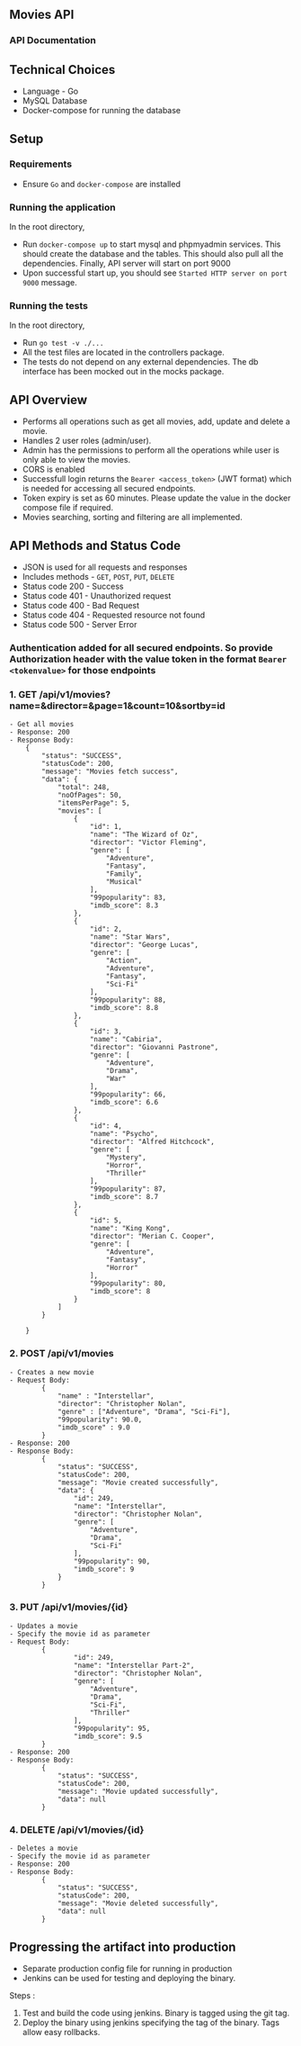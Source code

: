## Movies API

### API Documentation

## Technical Choices

- Language - Go
- MySQL Database
- Docker-compose for running the database

## Setup

### Requirements

- Ensure `Go` and `docker-compose` are installed

### Running the application

In the root directory,

- Run `docker-compose up` to start mysql and phpmyadmin services. This should create the database and the tables. This should also pull all the dependencies. Finally, API server will start on port 9000
- Upon successful start up, you should see `Started HTTP server on port 9000` message.

### Running the tests

In the root directory,

- Run `go test -v ./...`
- All the test files are located in the controllers package.
- The tests do not depend on any external dependencies. The db interface has been mocked out in the mocks package.

## API Overview

- Performs all operations such as get all movies, add, update and delete a movie.
- Handles 2 user roles (admin/user).
- Admin has the permissions to perform all the operations while user is only able to view the movies.
- CORS is enabled
- Successfull login returns the `Bearer <access_token>` (JWT format) which is needed for accessing all secured endpoints.
- Token expiry is set as 60 minutes. Please update the value in the docker compose file if required.
- Movies searching, sorting and filtering are all implemented.

## API Methods and Status Code

- JSON is used for all requests and responses
- Includes methods - `GET`, `POST`, `PUT`, `DELETE`
- Status code 200 - Success
- Status code 401 - Unauthorized request
- Status code 400 - Bad Request
- Status code 404 - Requested resource not found
- Status code 500 - Server Error

### Authentication added for all secured endpoints. So provide Authorization header with the value token in the format `Bearer <tokenvalue>` for those endpoints

### 1. GET /api/v1/movies?name=&director=&page=1&count=10&sortby=id

    - Get all movies
    - Response: 200
    - Response Body:
        {
            "status": "SUCCESS",
            "statusCode": 200,
            "message": "Movies fetch success",
            "data": {
                "total": 248,
                "noOfPages": 50,
                "itemsPerPage": 5,
                "movies": [
                    {
                        "id": 1,
                        "name": "The Wizard of Oz",
                        "director": "Victor Fleming",
                        "genre": [
                            "Adventure",
                            "Fantasy",
                            "Family",
                            "Musical"
                        ],
                        "99popularity": 83,
                        "imdb_score": 8.3
                    },
                    {
                        "id": 2,
                        "name": "Star Wars",
                        "director": "George Lucas",
                        "genre": [
                            "Action",
                            "Adventure",
                            "Fantasy",
                            "Sci-Fi"
                        ],
                        "99popularity": 88,
                        "imdb_score": 8.8
                    },
                    {
                        "id": 3,
                        "name": "Cabiria",
                        "director": "Giovanni Pastrone",
                        "genre": [
                            "Adventure",
                            "Drama",
                            "War"
                        ],
                        "99popularity": 66,
                        "imdb_score": 6.6
                    },
                    {
                        "id": 4,
                        "name": "Psycho",
                        "director": "Alfred Hitchcock",
                        "genre": [
                            "Mystery",
                            "Horror",
                            "Thriller"
                        ],
                        "99popularity": 87,
                        "imdb_score": 8.7
                    },
                    {
                        "id": 5,
                        "name": "King Kong",
                        "director": "Merian C. Cooper",
                        "genre": [
                            "Adventure",
                            "Fantasy",
                            "Horror"
                        ],
                        "99popularity": 80,
                        "imdb_score": 8
                    }
                ]
            }

        }

### 2. POST /api/v1/movies

    - Creates a new movie
    - Request Body:
            {
                "name" : "Interstellar",
                "director": "Christopher Nolan",
                "genre" : ["Adventure", "Drama", "Sci-Fi"],
                "99popularity": 90.0,
                "imdb_score" : 9.0
            }
    - Response: 200
    - Response Body:
            {
                "status": "SUCCESS",
                "statusCode": 200,
                "message": "Movie created successfully",
                "data": {
                    "id": 249,
                    "name": "Interstellar",
                    "director": "Christopher Nolan",
                    "genre": [
                        "Adventure",
                        "Drama",
                        "Sci-Fi"
                    ],
                    "99popularity": 90,
                    "imdb_score": 9
                }
            }

### 3. PUT /api/v1/movies/{id}

    - Updates a movie
    - Specify the movie id as parameter
    - Request Body:
            {
                    "id": 249,
                    "name": "Interstellar Part-2",
                    "director": "Christopher Nolan",
                    "genre": [
                        "Adventure",
                        "Drama",
                        "Sci-Fi",
                        "Thriller"
                    ],
                    "99popularity": 95,
                    "imdb_score": 9.5
            }
    - Response: 200
    - Response Body:
            {
                "status": "SUCCESS",
                "statusCode": 200,
                "message": "Movie updated successfully",
                "data": null
            }

### 4. DELETE /api/v1/movies/{id}

    - Deletes a movie
    - Specify the movie id as parameter
    - Response: 200
    - Response Body:
            {
                "status": "SUCCESS",
                "statusCode": 200,
                "message": "Movie deleted successfully",
                "data": null
            }

## Progressing the artifact into production

- Separate production config file for running in production
- Jenkins can be used for testing and deploying the binary.

Steps :

1. Test and build the code using jenkins. Binary is tagged using the git tag.
2. Deploy the binary using jenkins specifying the tag of the binary. Tags allow easy rollbacks.
